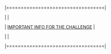 &nbsp;



|==================================|

|                                  |

| [IMPORTANT INFO FOR THE CHALLENGE](https://www.youtube.com/watch?v=dQw4w9WgXcQ&list=RDdQw4w9WgXcQ&start_radio=1) |

|                                  |

|==================================|

